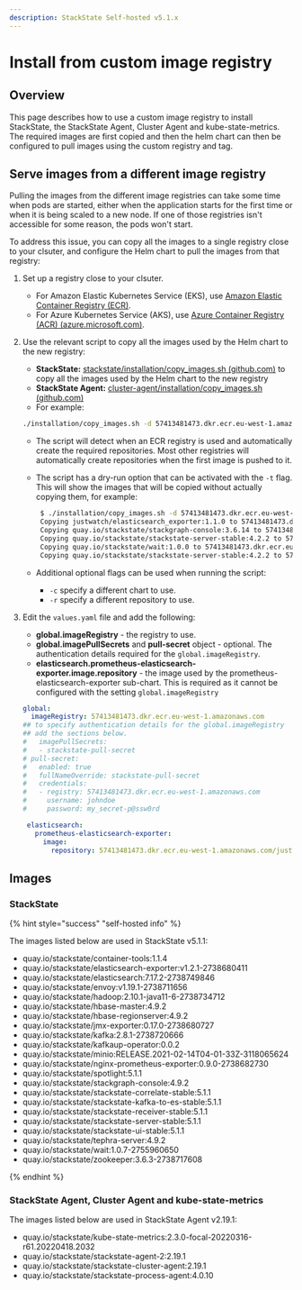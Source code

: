 ```yaml
---
description: StackState Self-hosted v5.1.x 
---
```


# Install from custom image registry

## Overview

This page describes how to use a custom image registry to install StackState, the StackState Agent, Cluster Agent and kube-state-metrics. The required images are first copied and then the helm chart can then be configured to pull images using the custom registry and tag.

## Serve images from a different image registry

Pulling the images from the different image registries can take some time when pods are started, either when the application starts for the first time or when it is being scaled to a new node. If one of those registries isn't accessible for some reason, the pods won't start.

To address this issue, you can copy all the images to a single registry close to your clsuter, and configure the Helm chart to pull the images from that registry:

1. Set up a registry close to your clsuter.
   * For Amazon Elastic Kubernetes Service (EKS), use [Amazon Elastic Container Registry (ECR)](https://aws.amazon.com/ecr/).
   * For Azure Kubernetes Service (AKS), use [Azure Container Registry (ACR) \(azure.microsoft.com\)](https://azure.microsoft.com/en-us/products/container-registry/).
2. Use the relevant script to copy all the images used by the Helm chart to the new registry:
   * **StackState:** [stackstate/installation/copy_images.sh \(github.com\)](https://github.com/StackVista/helm-charts/tree/master/stable/stackstate/installation "StackState Self-Hosted only") to copy all the images used by the Helm chart to the new registry
   * **StackState Agent:** [cluster-agent/installation/copy_images.sh \(github.com\)](https://github.com/StackVista/helm-charts/blob/master/stable/cluster-agent/installation/copy_images.sh)
   * For example:

    ```bash
    ./installation/copy_images.sh -d 57413481473.dkr.ecr.eu-west-1.amazonaws.com

    ```

    * The script will detect when an ECR registry is used and automatically create the required repositories. Most other registries will automatically create repositories when the first image is pushed to it.
    *   The script has a dry-run option that can be activated with the `-t` flag. This will show the images that will be copied without actually copying them, for example:

        ```bash
         $ ./installation/copy_images.sh -d 57413481473.dkr.ecr.eu-west-1.amazonaws.com -t
         Copying justwatch/elasticsearch_exporter:1.1.0 to 57413481473.dkr.ecr.eu-west-1.amazonaws.com/justwatch/elasticsearch_exporter:1.1.0 (dry-run)
         Copying quay.io/stackstate/stackgraph-console:3.6.14 to 57413481473.dkr.ecr.eu-west-1.amazonaws.com/stackstate/stackgraph-console:3.6.14 (dry-run)
         Copying quay.io/stackstate/stackstate-server-stable:4.2.2 to 57413481473.dkr.ecr.eu-west-1.amazonaws.com/stackstate/stackstate-server-stable:4.2.2 (dry-run)
         Copying quay.io/stackstate/wait:1.0.0 to 57413481473.dkr.ecr.eu-west-1.amazonaws.com/stackstate/wait:1.0.0 (dry-run)
         Copying quay.io/stackstate/stackstate-server-stable:4.2.2 to 57413481473.dkr.ecr.eu-west-1.amazonaws.com/stackstate/stackstate-server-stable:4.2.2 (dry-run)

        ```
    * Additional optional flags can be used when running the script:
      * `-c` specify a different chart to use.
      * `-r` specify a different repository to use.
5. Edit the `values.yaml` file and add the following:
   * **global.imageRegistry** - the registry to use.
   * **global.imagePullSecrets** and **pull-secret** object - optional. The authentication details required for the `global.imageRegistry`.
   * **elasticsearch.prometheus-elasticsearch-exporter.image.repository** - the image used by the prometheus-elasticsearch-exporter sub-chart. This is required as it cannot be configured with the setting `global.imageRegistry`
    ```yaml
    global:
      imageRegistry: 57413481473.dkr.ecr.eu-west-1.amazonaws.com
    ## to specify authentication details for the global.imageRegistry
    ## add the sections below.
    #   imagePullSecrets:
    #   - stackstate-pull-secret
    # pull-secret:
    #   enabled: true
    #   fullNameOverride: stackstate-pull-secret
    #   credentials:
    #   - registry: 57413481473.dkr.ecr.eu-west-1.amazonaws.com
    #     username: johndoe
    #     password: my_secret-p@ssw0rd
   
     elasticsearch:
       prometheus-elasticsearch-exporter:
         image:
           repository: 57413481473.dkr.ecr.eu-west-1.amazonaws.com/justwatch/elasticsearch_exporter
    ```

## Images

### StackState

{% hint style="success" "self-hosted info" %}

The images listed below are used in StackState v5.1.1:

- quay.io/stackstate/container-tools:1.1.4
- quay.io/stackstate/elasticsearch-exporter:v1.2.1-2738680411
- quay.io/stackstate/elasticsearch:7.17.2-2738749846
- quay.io/stackstate/envoy:v1.19.1-2738711656
- quay.io/stackstate/hadoop:2.10.1-java11-6-2738734712
- quay.io/stackstate/hbase-master:4.9.2
- quay.io/stackstate/hbase-regionserver:4.9.2
- quay.io/stackstate/jmx-exporter:0.17.0-2738680727
- quay.io/stackstate/kafka:2.8.1-2738720666
- quay.io/stackstate/kafkaup-operator:0.0.2
- quay.io/stackstate/minio:RELEASE.2021-02-14T04-01-33Z-3118065624
- quay.io/stackstate/nginx-prometheus-exporter:0.9.0-2738682730
- quay.io/stackstate/spotlight:5.1.1
- quay.io/stackstate/stackgraph-console:4.9.2
- quay.io/stackstate/stackstate-correlate-stable:5.1.1
- quay.io/stackstate/stackstate-kafka-to-es-stable:5.1.1
- quay.io/stackstate/stackstate-receiver-stable:5.1.1
- quay.io/stackstate/stackstate-server-stable:5.1.1
- quay.io/stackstate/stackstate-ui-stable:5.1.1
- quay.io/stackstate/tephra-server:4.9.2
- quay.io/stackstate/wait:1.0.7-2755960650
- quay.io/stackstate/zookeeper:3.6.3-2738717608

{% endhint %}

### StackState Agent, Cluster Agent and kube-state-metrics

The images listed below are used in StackState Agent v2.19.1:

* quay.io/stackstate/kube-state-metrics:2.3.0-focal-20220316-r61.20220418.2032
* quay.io/stackstate/stackstate-agent-2:2.19.1
* quay.io/stackstate/stackstate-cluster-agent:2.19.1
* quay.io/stackstate/stackstate-process-agent:4.0.10